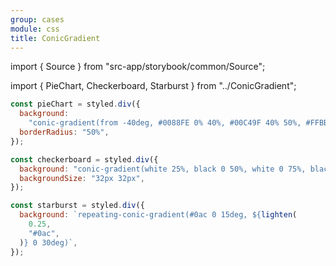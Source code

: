```yaml
---
group: cases
module: css
title: ConicGradient
---
```


import { Source } from "src-app/storybook/common/Source";

import { PieChart, Checkerboard, Starburst } from "../ConicGradient";

<PieChart />

```jsx {3}
const pieChart = styled.div({
  background:
    "conic-gradient(from -40deg, #0088FE 0% 40%, #00C49F 40% 50%, #FFBB28 50% 70%, #FF8042 70% 100%)",
  borderRadius: "50%",
});
```

<Checkerboard />

```jsx {2}
const checkerboard = styled.div({
  background: "conic-gradient(white 25%, black 0 50%, white 0 75%, black 0)",
  backgroundSize: "32px 32px",
});
```

<Starburst />

```jsx {2}
const starburst = styled.div({
  background: `repeating-conic-gradient(#0ac 0 15deg, ${lighten(
    0.25,
    "#0ac",
  )} 0 30deg)`,
});
```

<Source path="cases/css/ConicGradient.tsx" />
